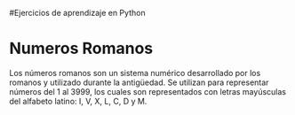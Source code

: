 #Ejercicios de aprendizaje en Python

# Numeros Romanos

Los números romanos son un sistema numérico desarrollado por los romanos y utilizado durante la antigüedad. Se utilizan para representar números del 1 al 3999, los cuales son representados con letras mayúsculas del alfabeto latino: I, V, X, L, C, D y M.